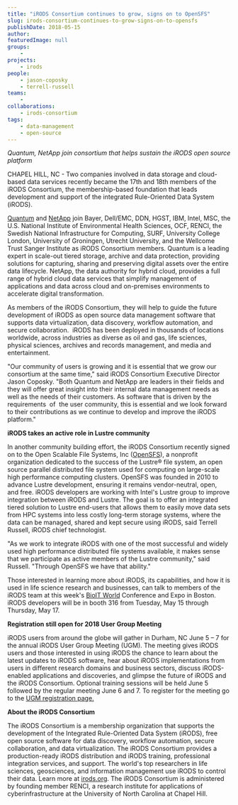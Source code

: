 ```yaml
---
title: "iRODS Consortium continues to grow, signs on to OpenSFS"
slug: irods-consortium-continues-to-grow-signs-on-to-opensfs
publishDate: 2018-05-15
author: 
featuredImage: null
groups:
    - 
projects:
    - irods
people:
    - jason-coposky
    - terrell-russell
teams: 
    - 
collaborations:
    - irods-consortium
tags:
    - data-management
    - open-source
---
```

_Quantum, NetApp join consortium that helps sustain the iRODS open source platform_ 

CHAPEL HILL, NC - Two companies involved in data storage and cloud-based data services recently became the 17th and 18th members of the iRODS Consortium, the membership-based foundation that leads development and support of the integrated Rule-Oriented Data System (iRODS).

[Quantum](https://www.quantum.com/en/) and [NetApp](http://www.netapp.com/) join Bayer, Dell/EMC, DDN, HGST, IBM, Intel, MSC, the U.S. National Institute of Environmental Health Sciences, OCF, RENCI, the Swedish National Infrastructure for Computing, SURF, University College London, University of Groningen, Utrecht University, and the Wellcome Trust Sanger Institute as iRODS Consortium members. Quantum is a leading expert in scale-out tiered storage, archive and data protection, providing solutions for capturing, sharing and preserving digital assets over the entire data lifecycle. NetApp, the data authority for hybrid cloud, provides a full range of hybrid cloud data services that simplify management of applications and data across cloud and on-premises environments to accelerate digital transformation. 

As members of the iRODS Consortium, they will help to guide the future development of iRODS as open source data management software that supports data virtualization, data discovery, workflow automation, and secure collaboration.  iRODS has been deployed in thousands of locations worldwide, across industries as diverse as oil and gas, life sciences, physical sciences, archives and records management, and media and entertainment. 

"Our community of users is growing and it is essential that we grow our consortium at the same time," said iRODS Consortium Executive Director Jason Coposky. "Both Quantum and NetApp are leaders in their fields and they will offer great insight into their internal data management needs as well as the needs of their customers. As software that is driven by the requirements  of  the user community, this is essential and we look forward to their contributions as we continue to develop and improve the iRODS platform." 

**iRODS takes an active role in Lustre community** 

In another community building effort, the iRODS Consortium recently signed on to the Open Scalable File Systems, Inc ([OpenSFS](http://opensfs.org/)), a nonprofit organization dedicated to the success of the Lustre® file system, an open source parallel distributed file system used for computing on large-scale high performance computing clusters. OpenSFS was founded in 2010 to advance Lustre development, ensuring it remains vendor-neutral, open, and free. iRODS developers are working with Intel's Lustre group to improve integration between iRODS and Lustre. The goal is to offer an integrated tiered solution to Lustre end-users that allows them to easily move data sets from HPC systems into less costly long-term storage systems, where the data can be managed, shared and kept secure using iRODS, said Terrell Russell, iRODS chief technologist. 

"As we work to integrate iRODS with one of the most successful and widely used high performance distributed file systems available, it makes sense that we participate as active members of the Lustre community," said Russell. "Through OpenSFS we have that ability." 

Those interested in learning more about iRODS, its capabilities, and how it is used in life science research and businesses, can talk to members of the iRODS team at this week's [BioIT World](http://www.bio-itworldexpo.com/) Conference and Expo in Boston. iRODS developers will be in booth 316 from Tuesday, May 15 through Thursday, May 17. 

**Registration still open for 2018 User Group Meeting** 

iRODS users from around the globe will gather in Durham, NC June 5 – 7 for the annual iRODS User Group Meeting (UGM). The meeting gives iRODS users and those interested in using iRODS the chance to learn about the latest updates to iRODS software, hear about iRODS implementations from users in different research domains and business sectors, discuss iRODS-enabled applications and discoveries, and glimpse the future of iRODS and the iRODS Consortium. Optional training sessions will be held June 5 followed by the regular meeting June 6 and 7. To register for the meeting go to the [UGM registration page.](https://irods.org/ugm2018/) 

**About the iRODS Consortium** 

The iRODS Consortium is a membership organization that supports the development of the Integrated Rule-Oriented Data System (iRODS), free open source software for data discovery, workflow automation, secure collaboration, and data virtualization. The iRODS Consortium provides a production-ready iRODS distribution and iRODS training, professional integration services, and support. The world's top researchers in life sciences, geosciences, and information management use iRODS to control their data. Learn more at [irods.org](http://irods.org/). The iRODS Consortium is administered by founding member RENCI, a research institute for applications of cyberinfrastructure at the University of North Carolina at Chapel Hill. 
